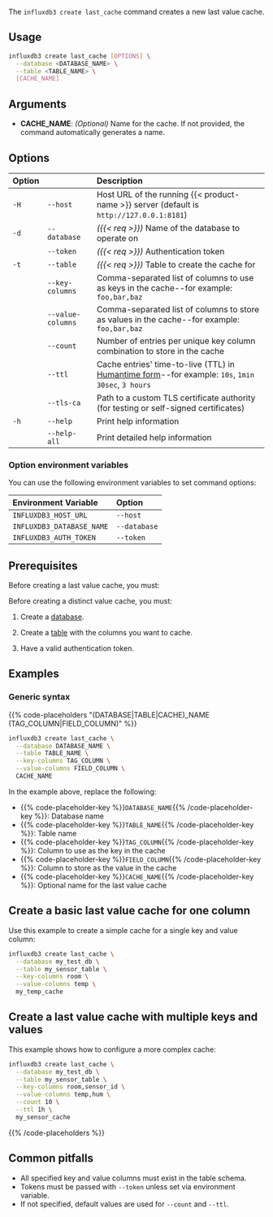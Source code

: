 
The `influxdb3 create last_cache` command creates a new last value cache.

## Usage

<!--pytest.mark.skip-->

```bash
influxdb3 create last_cache [OPTIONS] \
  --database <DATABASE_NAME> \
  --table <TABLE_NAME> \
  [CACHE_NAME]
```

## Arguments

- **CACHE_NAME**: _(Optional)_ Name for the cache.
  If not provided, the command automatically generates a name.

## Options

| Option |                   | Description                                                                                                                                                           |
| :----- | :---------------- | :-------------------------------------------------------------------------------------------------------------------------------------------------------------------- |
| `-H`   | `--host`          | Host URL of the running {{< product-name >}} server (default is `http://127.0.0.1:8181`)                                                                              |
| `-d`   | `--database`      | _({{< req >}})_ Name of the database to operate on                                                                                                                    |
|        | `--token`         | _({{< req >}})_ Authentication token                                                                                                                                  |
| `-t`   | `--table`         | _({{< req >}})_ Table to create the cache for                                                                                                                         |
|        | `--key-columns`   | Comma-separated list of columns to use as keys in the cache--for example: `foo,bar,baz`                                                                               |
|        | `--value-columns` | Comma-separated list of columns to store as values in the cache--for example: `foo,bar,baz`                                                                           |
|        | `--count`         | Number of entries per unique key column combination to store in the cache                                                                                             |
|        | `--ttl`           | Cache entries' time-to-live (TTL) in [Humantime form](https://docs.rs/humantime/latest/humantime/fn.parse_duration.html)--for example: `10s`, `1min 30sec`, `3 hours` |
|        | `--tls-ca`        | Path to a custom TLS certificate authority (for testing or self-signed certificates)                                                                                  |
| `-h`   | `--help`          | Print help information                                                                                                                                                |
|        | `--help-all`      | Print detailed help information                                                                                                                                       |

### Option environment variables

You can use the following environment variables to set command options:

| Environment Variable      | Option       |
| :------------------------ | :----------- |
| `INFLUXDB3_HOST_URL`      | `--host`     |
| `INFLUXDB3_DATABASE_NAME` | `--database` |
| `INFLUXDB3_AUTH_TOKEN`    | `--token`    |

## Prerequisites

Before creating a last value cache, you must:

Before creating a distinct value cache, you must:

1. Create a [database](/influxdb3/version/reference/cli/influxdb3/create/database/).

2. Create a [table](/influxdb3/version/reference/cli/influxdb3/create/table/) with the columns you want to cache.

3. Have a valid authentication token.

## Examples

### Generic syntax

{{% code-placeholders "(DATABASE|TABLE|CACHE)_NAME (TAG_COLUMN|FIELD_COLUMN)" %}}

<!--pytest.mark.skip-->

```bash
influxdb3 create last_cache \
  --database DATABASE_NAME \
  --table TABLE_NAME \
  --key-columns TAG_COLUMN \
  --value-columns FIELD_COLUMN \
  CACHE_NAME
```

In the example above, replace the following:

- {{% code-placeholder-key %}}`DATABASE_NAME`{{% /code-placeholder-key %}}: Database name
- {{% code-placeholder-key %}}`TABLE_NAME`{{% /code-placeholder-key %}}: Table name
- {{% code-placeholder-key %}}`TAG_COLUMN`{{% /code-placeholder-key %}}: Column to use as the key in the cache
- {{% code-placeholder-key %}}`FIELD_COLUMN`{{% /code-placeholder-key %}}: Column to store as the value in the cache
- {{% code-placeholder-key %}}`CACHE_NAME`{{% /code-placeholder-key %}}: Optional name for the last value cache

## Create a basic last value cache for one column

Use this example to create a simple cache for a single key and value column:

<!--pytest.mark.skip-->

```bash
influxdb3 create last_cache \
  --database my_test_db \
  --table my_sensor_table \
  --key-columns room \
  --value-columns temp \
  my_temp_cache
```

## Create a last value cache with multiple keys and values

This example shows how to configure a more complex cache:

<!--pytest.mark.skip-->

```bash
influxdb3 create last_cache \
  --database my_test_db \
  --table my_sensor_table \
  --key-columns room,sensor_id \
  --value-columns temp,hum \
  --count 10 \
  --ttl 1h \
  my_sensor_cache
```

{{% /code-placeholders %}}

## Common pitfalls

- All specified key and value columns must exist in the table schema.
- Tokens must be passed with `--token` unless set via environment variable.
- If not specified, default values are used for `--count` and `--ttl`.
